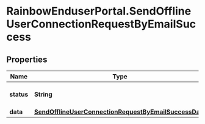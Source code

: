# RainbowEnduserPortal.SendOfflineUserConnectionRequestByEmailSuccess

## Properties

Name | Type | Description | Notes
------------ | ------------- | ------------- | -------------
**status** | **String** | Status of the operation | 
**data** | [**SendOfflineUserConnectionRequestByEmailSuccessData**](SendOfflineUserConnectionRequestByEmailSuccessData.md) |  | 


